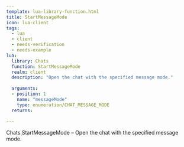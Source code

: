 ```yaml
---
template: lua-library-function.html
title: StartMessageMode
icon: lua-client
tags:
  - lua
  - client
  - needs-verification
  - needs-example
lua:
  library: Chats
  function: StartMessageMode
  realm: client
  description: "Open the chat with the specified message mode."
  
  arguments:
  - position: 1
    name: "messageMode"
    type: enumeration/CHAT_MESSAGE_MODE
  returns:
    
---
```


<div class="lua__search__keywords">
Chats.StartMessageMode &#x2013; Open the chat with the specified message mode.
</div>
